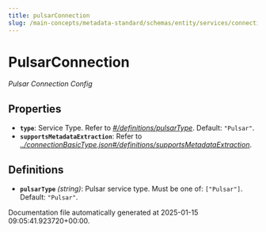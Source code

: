 ```yaml
---
title: pulsarConnection
slug: /main-concepts/metadata-standard/schemas/entity/services/connections/messaging/pulsarconnection
---
```


# PulsarConnection

*Pulsar Connection Config*

## Properties

- **`type`**: Service Type. Refer to *[#/definitions/pulsarType](#definitions/pulsarType)*. Default: `"Pulsar"`.
- **`supportsMetadataExtraction`**: Refer to *[../connectionBasicType.json#/definitions/supportsMetadataExtraction](#/connectionBasicType.json#/definitions/supportsMetadataExtraction)*.
## Definitions

- **`pulsarType`** *(string)*: Pulsar service type. Must be one of: `["Pulsar"]`. Default: `"Pulsar"`.


Documentation file automatically generated at 2025-01-15 09:05:41.923720+00:00.
